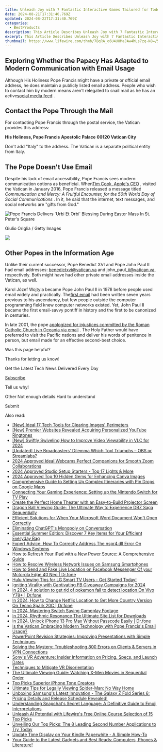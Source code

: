 ```yaml
---
title: Unleash Joy with 7 Fantastic Interactive Games Tailored for Toddlers Online
date: 2024-08-21T17:31:40.769Z
updated: 2024-08-22T17:31:40.769Z
categories:
  - BestProducts
description: This Article Describes Unleash Joy with 7 Fantastic Interactive Games Tailored for Toddlers Online
excerpt: This Article Describes Unleash Joy with 7 Fantastic Interactive Games Tailored for Toddlers Online
thumbnail: https://www.lifewire.com/thmb/7BqRA_o6U4UHMaJAw4hLs7zq-N8=/540x405/filters:no_upscale():max_bytes(150000):strip_icc():format(webp)/kidsfunonlinegames-featured-5bff772ac9e77c00264b1387.jpg
---
```


## Exploring Whether the Papacy Has Adapted to Modern Communication with Email Usage
 Although His Holiness Pope Francis might have a private or official email address, he does maintain a publicly listed email address. People who wish to contact him by modern means aren't relegated to snail mail as he has an active[social media feed](https://twitter.com/Pontifex) .

## Contact the Pope Through the Mail

 For contacting Pope Francis through the postal service, the Vatican provides this address:

 **His Holiness, Pope Francis**
 **Apostolic Palace**
 **00120 Vatican City**

 Don't add "Italy" to the address. The Vatican is a separate political entity from Italy.

## The Pope Doesn't Use Email

 Despite his lack of email accessibility, Pope Francis sees modern communication options as beneficial. When[Tim Cook, Apple's CEO](https://www.lifewire.com/who-is-tim-cook-1994301) , visited the Vatican in January 2016, Pope Francis released a message titled   _Communication and Mercy: A Fruitful Encounter, for the 50th World Day of Social Communications_ . In it, he said that the internet, text messages, and social networks are "gifts from God."

![Pope Francis Delivers 'Urbi Et Orbi' Blessing During Easter Mass In St. Peter's Square](https://www.lifewire.com/thmb/z5bZaGaAuEBbtVki4q-_xec1lk8=/1500x0/filters:no_upscale():max_bytes(150000):strip_icc():format(webp)/pope-francis-delivers-urbi-et-orbi-blessing-during-easter-mass-in-st-peter-s-square-485740869-57d398e53df78c5833492a26.jpg)

 Giulio Origlia / Getty Images

<!-- affiliate ads begin -->
<a href="https://secure.2checkout.com/order/checkout.php?PRODS=37100474&QTY=1&AFFILIATE=108875&CART=1"><img src="https://awario.com/images/pages/index/img-leads-1280@1x.avif" border="0"></a>
<!-- affiliate ads end -->
## Other Popes in the Information Age

 Unlike their current successor, Pope Benedict XVI and Pope John Paul II had email addresses: <benedictxvi@vatican.va> and john\_paul\_ii@vatican.va, respectively. Both might have had other private email addresses inside the Vatican, as well.

 Karol Józef Wojtyla became Pope John Paul II in 1978 before people used email widely and practically. The[first email](https://www.lifewire.com/first-email-message-1164184) had been written seven years previous to his ascendancy, but few people outside the computer programming field knew computer networks existed. Yet, John Paul II became the first email-savvy pontiff in history and the first to be canonized in centuries.

 In late 2001, the pope [apologized for injustices committed by the Roman Catholic Church in Oceania via email](http://news.bbc.co.uk/1/hi/world/europe/1671540.stm) . The Holy Father would have preferred to visit the Pacific nations and deliver his words of penitence in person, but email made for an effective second-best choice.

Was this page helpful?

Thanks for letting us know!

 Get the Latest Tech News Delivered Every Day

[Subscribe](https://www.lifewire.com/#)

Tell us why!

 Other  Not enough details  Hard to understand

 Submit

<ins class="adsbygoogle"
     style="display:block"
     data-ad-format="autorelaxed"
     data-ad-client="ca-pub-7571918770474297"
     data-ad-slot="1223367746"></ins>



<ins class="adsbygoogle"
     style="display:block"
     data-ad-client="ca-pub-7571918770474297"
     data-ad-slot="8358498916"
     data-ad-format="auto"
     data-full-width-responsive="true"></ins>

<span class="atpl-alsoreadstyle">Also read:</span>
<div><ul>
<li><a href="https://some-knowledge.techidaily.com/new-ideal-17-tech-tools-for-clearing-images-perimeters/"><u>[New] Ideal 17 Tech Tools for Clearing Images' Perimeters</u></a></li>
<li><a href="https://extra-support.techidaily.com/new-premier-websites-revealed-acquiring-personalized-youtube-ringtones/"><u>[New] Premier Websites Revealed  Acquiring Personalized YouTube Ringtones</u></a></li>
<li><a href="https://desktop-recording.techidaily.com/new-swiftly-swiveling-how-to-improve-video-viewability-in-vlc-for-2024/"><u>[New] Swiftly Swiveling  How to Improve Video Viewability in VLC for 2024</u></a></li>
<li><a href="https://screen-recording.techidaily.com/updated-live-broadcasters-dilemma-which-tool-triumphs-obs-or-streamlabs/"><u>[Updated] Live Broadcasters' Dilemma  Which Tool Triumphs – OBS or Streamlabs?</u></a></li>
<li><a href="https://some-techniques.techidaily.com/2024-approved-ideal-webcams-perfect-companions-for-smooth-zoom-collaborations/"><u>2024 Approved  Ideal Webcams  Perfect Companions for Smooth Zoom Collaborations</u></a></li>
<li><a href="https://youtube-sure.techidaily.com/approved-studio-setup-starters-top-17-lights-and-more/"><u>2024 Approved  Studio Setup Starters - Top 17 Lights & More</u></a></li>
<li><a href="https://some-skills.techidaily.com/2024-approved-top-10-hidden-gems-for-enhancing-canva-images/"><u>2024 Approved  Top 10 Hidden Gems for Enhancing Canva Images</u></a></li>
<li><a href="https://techtrends.techidaily.com/comprehensive-guide-to-setting-up-complex-itineraries-with-pin-drops-on-google-maps/"><u>Comprehensive Guide to Setting Up Complex Itineraries with Pin Drops on Google Maps</u></a></li>
<li><a href="https://techtrends.techidaily.com/connecting-your-gaming-experience-setting-up-the-nintendo-switch-for-tv-play/"><u>Connecting Your Gaming Experience: Setting up the Nintendo Switch for TV Play</u></a></li>
<li><a href="https://techtrends.techidaily.com/create-the-perfect-home-theater-with-an-easy-to-build-projector-screen/"><u>Create the Perfect Home Theater with an Easy-to-Build Projector Screen</u></a></li>
<li><a href="https://techtrends.techidaily.com/dragon-ball-viewing-guide-the-ultimate-way-to-experience-dbz-saga-sequentially/"><u>Dragon Ball Viewing Guide: The Ultimate Way to Experience DBZ Saga Sequentially</u></a></li>
<li><a href="https://techtrends.techidaily.com/efficient-solutions-for-when-your-microsoft-word-document-wont-open-correctly/"><u>Efficient Solutions for When Your Microsoft Word Document Won't Open Correctly</u></a></li>
<li><a href="https://tech-haven.techidaily.com/eliminating-chatgpts-monopoly-on-conversation/"><u>Eliminating ChatGPT's Monopoly on Conversation</u></a></li>
<li><a href="https://techtrends.techidaily.com/essential-summer-edition-discover-7-key-items-for-your-efficient-everyday-bag/"><u>Essential Summer Edition: Discover 7 Key Items for Your Efficient Everyday Bag</u></a></li>
<li><a href="https://techtrends.techidaily.com/expert-advice-how-to-correctly-address-the-nspr4dll-error-on-windows-systems/"><u>Expert Advice: How To Correctly Address The nspr4.dll Error On Windows Systems</u></a></li>
<li><a href="https://techtrends.techidaily.com/1722869535582-how-to-refresh-your-ipad-with-a-new-power-source-a-comprehensive-guide/"><u>How to Refresh Your iPad with a New Power Source: A Comprehensive Guide</u></a></li>
<li><a href="https://techtrends.techidaily.com/how-to-resolve-wireless-network-issues-on-samsung-smartphones/"><u>How to Resolve Wireless Network Issues on Samsung Smartphones</u></a></li>
<li><a href="https://location-social.techidaily.com/how-to-send-and-fake-live-location-on-facebook-messenger-of-your-motorola-edge-40-neo-drfone-by-drfone-virtual-android/"><u>How to Send and Fake Live Location on Facebook Messenger Of your Motorola Edge 40 Neo | Dr.fone</u></a></li>
<li><a href="https://techtrends.techidaily.com/hulu-viewing-tips-for-lg-smart-tv-users-get-started-today/"><u>Hulu Viewing Tips for LG Smart TV Users - Get Started Today!</u></a></li>
<li><a href="https://some-techniques.techidaily.com/igniting-virality-with-captivating-fb-giveaway-campaigns-for-2024/"><u>Igniting Virality with Captivating FB Giveaway Campaigns for 2024</u></a></li>
<li><a href="https://change-location.techidaily.com/in-2024-4-solution-to-get-rid-of-pokemon-fail-to-detect-location-on-vivo-y78plus-drfone-by-drfone-virtual-android/"><u>In 2024, 4 solution to get rid of pokemon fail to detect location On Vivo Y78+ | Dr.fone</u></a></li>
<li><a href="https://review-topics.techidaily.com/in-2024-how-to-change-netflix-location-to-get-more-country-version-on-tecno-spark-20c-drfone-by-drfone-virtual-android/"><u>In 2024, How to Change Netflix Location to Get More Country Version On Tecno Spark 20C | Dr.fone</u></a></li>
<li><a href="https://screen-recording.techidaily.com/in-2024-mastering-switch-saving-gameplay-footage/"><u>In 2024, Mastering Switch  Saving Gameplay Footage</u></a></li>
<li><a href="https://extra-skills.techidaily.com/in-2024-rhythmic-resonance-the-ultimate-site-list-for-downloads/"><u>In 2024, Rhythmic Resonance  The Ultimate Site List for Downloads</u></a></li>
<li><a href="https://iphone-unlock.techidaily.com/in-2024-unlock-iphone-13-pro-max-without-passcode-easily-drfone-by-drfone-ios/"><u>In 2024, Unlock iPhone 13 Pro Max Without Passcode Easily | Dr.fone</u></a></li>
<li><a href="https://techtrends.techidaily.com/is-the-vatican-embracing-modern-technology-with-pope-franciss-email-usage/"><u>Is the Vatican Embracing Modern Technology with Pope Francis's Email Usage?</u></a></li>
<li><a href="https://techtrends.techidaily.com/powerpoint-revision-strategies-improving-presentations-with-simple-techniques/"><u>PowerPoint Revision Strategies: Improving Presentations with Simple Techniques</u></a></li>
<li><a href="https://techtrends.techidaily.com/solving-the-mystery-troubleshooting-800-errors-on-clients-and-servers-in-vpn-connections/"><u>Solving the Mystery: Troubleshooting 800 Errors on Clients & Servers in VPN Connections</u></a></li>
<li><a href="https://techtrends.techidaily.com/sonys-vr-adventure-insider-information-on-pricing-specs-and-launch-dates/"><u>Sony's VR Adventure: Insider Information on Pricing, Specs, and Launch Dates</u></a></li>
<li><a href="https://extra-hints.techidaily.com/techniques-to-mitigate-vr-disorientation/"><u>Techniques to Mitigate VR Disorientation</u></a></li>
<li><a href="https://techtrends.techidaily.com/the-ultimate-viewing-guide-watching-x-men-movies-in-sequential-order/"><u>The Ultimate Viewing Guide: Watching X-Men Movies in Sequential Order</u></a></li>
<li><a href="https://article-posts.techidaily.com/top-picks-superior-iphone-tone-creators/"><u>Top Picks  Superior iPhone Tone Creators</u></a></li>
<li><a href="https://techtrends.techidaily.com/ultimate-tips-for-legally-viewing-spider-man-no-way-home/"><u>Ultimate Tips for Legally Viewing Spider-Man: No Way Home</u></a></li>
<li><a href="https://techtrends.techidaily.com/1722874499038-unboxing-samsungs-latest-innovation-the-galaxy-z-fold-series-6-pricing-details-and-release-schedule-revealed/"><u>Unboxing Samsung's Latest Innovation - The Galaxy Z Fold Series 6: Pricing Details and Release Schedule Revealed!</u></a></li>
<li><a href="https://technical-tips.techidaily.com/understanding-snapchats-secret-language-a-definitive-guide-to-emoji-interpretations/"><u>Understanding Snapchat's Secret Language: A Definitive Guide to Emoji Interpretations</u></a></li>
<li><a href="https://techtrends.techidaily.com/unleash-ai-potential-with-lifewires-free-online-course-selection-of-15-top-picks/"><u>Unleash AI Potential with Lifewire's Free Online Course Selection of 15 Top Picks</u></a></li>
<li><a href="https://techtrends.techidaily.com/unveiling-our-top-picks-the-8-leading-second-number-applications-to-try-today/"><u>Unveiling Our Top Picks: The 8 Leading Second Number Applications to Try Today</u></a></li>
<li><a href="https://techtrends.techidaily.com/update-time-display-on-your-kindle-paperwhite-a-simple-how-to/"><u>Update Time Display on Your Kindle Paperwhite - A Simple How-To</u></a></li>
<li><a href="https://techtrends.techidaily.com/1722865947944-your-guide-to-the-latest-gadgets-and-best-reads-computers-phones-and-literature/"><u>Your Guide to the Latest Gadgets and Best Reads: Computers, Phones & Literature!</u></a></li>
</ul></div>
